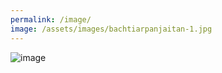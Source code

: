 ```yaml
---
permalink: /image/
image: /assets/images/bachtiarpanjaitan-1.jpg
---
```

<img src="{{ page.image }}" alt="image"/>